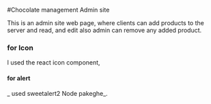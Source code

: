 #Chocolate management Admin site

This is an admin site web page, where clients can add products to the server and read, and edit also admin can remove any added product.

### for Icon 
I used the react icon component,

#### for alert
_ used sweetalert2 Node pakeghe_.
